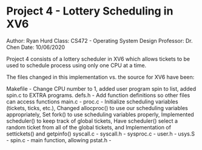 # Project 4 - Lottery Scheduling in XV6
Author: Ryan Hurd
Class: CS472 - Operating System Design
Professor: Dr. Chen
Date: 10/06/2020


Project 4 consists of a lottery scheduler in XV6  which allows tickets to be used to schedule process using only one CPU at a time.

The files changed in this implementation vs. the source for XV6 have been:

Makefile - Change CPU number to 1, added user program spin to list, added spin.c to EXTRA programs.
defs.h - Add function definitions so other files can access functions
main.c - 
proc.c - Initialize scheduling variables (tickets, ticks, etc.),
	Changed allocproc() to use our scheduling variables appropriately,
	Set fork() to use scheduling variables properly,
	Implemented scheduler() to keep track of global tickets,
	Have scheduler() select a random ticket from all of the global tickets, and
	Implementation of settickets() and getpinfo()
syscall.c - 
syscall.h - 
sysproc.c - 
user.h - 
usys.S - 
spin.c - main function, allowing
pstat.h - 